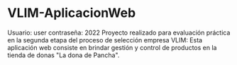 # VLIM-AplicacionWeb
Usuario: user
contraseña: 2022
Proyecto realizado para evaluación práctica en la segunda etapa del proceso de selección empresa VLIM: Esta aplicación web consiste en brindar gestión y control de productos en la tienda de donas "La dona de Pancha".
